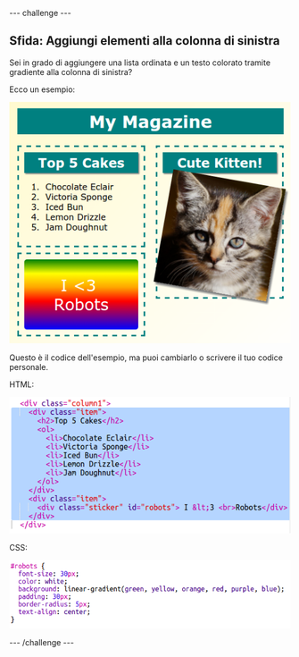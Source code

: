 \--- challenge \---

## Sfida: Aggiungi elementi alla colonna di sinistra

Sei in grado di aggiungere una lista ordinata e un testo colorato tramite gradiente alla colonna di sinistra?

Ecco un esempio:

![screenshot](images/magazine-challenge1-example.png)

Questo è il codice dell'esempio, ma puoi cambiarlo o scrivere il tuo codice personale.

HTML:

![screenshot](images/magazine-challenge1.png)

CSS:

![screenshot](images/magazine-challenge1-style.png)

\--- /challenge \---